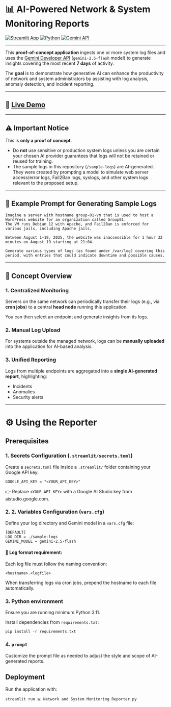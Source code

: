 # 📊 AI-Powered Network & System Monitoring Reports  

[![Streamlit App](https://img.shields.io/badge/Live-Demo-FF4B4B?logo=streamlit&logoColor=white)](https://ai-powered-ns-reporting.streamlit.app/)  [![Python](https://img.shields.io/badge/Python-3.11-blue?logo=python&logoColor=white)](https://www.python.org/)  [![Gemini API](https://img.shields.io/badge/Powered%20by-Gemini%202.5%20Flash-4285F4?logo=google&logoColor=white)](https://ai.google.dev/)  

---

This **proof-of-concept application** ingests one or more system log files and uses the [Gemini Developer API](https://ai.google.dev/) (`gemini-2.5-flash` model) to generate insights covering the most recent **7 days** of activity.  

The **goal** is to demonstrate how generative AI can enhance the productivity of network and system administrators by assisting with log analysis, anomaly detection, and incident reporting.  

---

## 🚀 [Live Demo](https://ai-powered-ns-reporting.streamlit.app/)  

---

## ⚠ Important Notice  
This is **only a proof of concept**.  

- Do **not** use sensitive or production system logs unless you are certain your chosen AI provider guarantees that logs will not be retained or reused for training.  
- The sample logs in this repository (`/sample-logs`) are AI-generated. They were created by prompting a model to simulate web server access/error logs, Fail2Ban logs, syslogs, and other system logs relevant to the proposed setup.  

---

## 📑 Example Prompt for Generating Sample Logs
```
Imagine a server with hostname group-01-vm that is used to host a WordPress website for an organization called Group01. 
The VM runs Debian 12 with Apache, and Fail2Ban is enforced for various jails, including Apache jails.

Between August 1–19, 2025, the website was inaccessible for 1 hour 32 minutes on August 19 starting at 21:04.

Generate various types of logs (as found under /var/log) covering this period, with entries that could indicate downtime and possible causes.
```

---

## 🔎 Concept Overview  

### 1. Centralized Monitoring  
Servers on the same network can periodically transfer their logs (e.g., via **cron jobs**) to a central **head node** running this application.  

You can then select an endpoint and generate insights from its logs. 

### 2. Manual Log Upload  
For systems outside the managed network, logs can be **manually uploaded** into the application for AI-based analysis.  

### 3. Unified Reporting  
Logs from multiple endpoints are aggregated into a **single AI-generated report**, highlighting:  
- Incidents  
- Anomalies  
- Security alerts  

---

# ⚙️ Using the Reporter  

## Prerequisites  

### 1. Secrets Configuration (`.streamlit/secrets.toml`)  
Create a `secrets.toml` file inside a `.streamlit/` folder containing your Google API key:  

```
GOOGLE_API_KEY = "<YOUR_API_KEY>"
```

👉 Replace `<YOUR_API_KEY>` with a Google AI Studio key from aistudio.google.com.


### 2. 2. Variables Configuration (`vars.cfg`)



Define your log directory and Gemini model in a `vars.cfg` file:

```
[DEFAULT]
LOG_DIR = ./sample-logs
GEMINI_MODEL = gemini-2.5-flash
```

#### 📌 Log format requirement:
Each log file must follow the naming convention:

`<hostname>.<logfile>`

When transferring logs via cron jobs, prepend the hostname to each file automatically.

### 3. Python environment
Ensure you are running minimum Python 3.11.

Install dependencies from `requirements.txt`:

```
pip install -r requirements.txt
```

### 4. `prompt`
Customize the prompt file as needed to adjust the style and scope of AI-generated reports.

## Deployment
Run the application with:

```
streamlit run 📊 Network and System Monitoring Reporter.py
```


